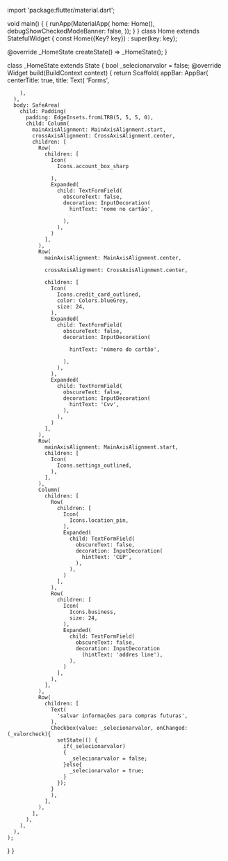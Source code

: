 import 'package:flutter/material.dart';

void main() {
  {
    runApp(MaterialApp(
      home: Home(),
      debugShowCheckedModeBanner: false,
    ));
  }
}
class Home extends StatefulWidget {
  const Home({Key? key}) : super(key: key);

  @override
  _HomeState createState() => _HomeState();
}

class _HomeState extends State<Home> {
  bool _selecionarvalor = false;
  @override
  Widget build(BuildContext context) {
    return Scaffold(
      appBar: AppBar(
        centerTitle: true,
        title: Text(
          'Forms',


        ),
      ),
      body: SafeArea(
        child: Padding(
          padding: EdgeInsets.fromLTRB(5, 5, 5, 0),
          child: Column(
            mainAxisAlignment: MainAxisAlignment.start,
            crossAxisAlignment: CrossAxisAlignment.center,
            children: [
              Row(
                children: [
                  Icon(
                    Icons.account_box_sharp

                  ),
                  Expanded(
                    child: TextFormField(
                      obscureText: false,
                      decoration: InputDecoration(
                        hintText: 'nome no cartão',

                      ),
                    ),
                  )
                ],
              ),
              Row(
                mainAxisAlignment: MainAxisAlignment.center,

                crossAxisAlignment: CrossAxisAlignment.center,

                children: [
                  Icon(
                    Icons.credit_card_outlined,
                    color: Colors.blueGrey,
                    size: 24,
                  ),
                  Expanded(
                    child: TextFormField(
                      obscureText: false,
                      decoration: InputDecoration(

                        hintText: 'número do cartão',

                      ),
                    ),
                  ),
                  Expanded(
                    child: TextFormField(
                      obscureText: false,
                      decoration: InputDecoration(
                        hintText: 'Cvv',
                      ),
                    ),
                  )
                ],
              ),
              Row(
                mainAxisAlignment: MainAxisAlignment.start,
                children: [
                  Icon(
                    Icons.settings_outlined,
                  ),
                ],
              ),
              Column(
                children: [
                  Row(
                    children: [
                      Icon(
                        Icons.location_pin,
                      ),
                      Expanded(
                        child: TextFormField(
                          obscureText: false,
                          decoration: InputDecoration(
                            hintText: 'CEP',
                          ),
                        ),
                      )
                    ],
                  ),
                  Row(
                    children: [
                      Icon(
                        Icons.business,
                        size: 24,
                      ),
                      Expanded(
                        child: TextFormField(
                          obscureText: false,
                          decoration: InputDecoration
                            (hintText: 'addres line'),
                        ),
                      )
                    ],
                  ),
                ],
              ),
              Row(
                children: [
                  Text(
                    'salvar informações para compras futuras',
                  ),
                  Checkbox(value: _selecionarvalor, onChanged: (_valorcheck){
                    setState(() {
                      if(_selecionarvalor)
                      {
                        _selecionarvalor = false;
                      }else{
                        _selecionarvalor = true;
                      }
                    });
                  }
                  ),
                ],
              ),
            ],
          ),
        ),
      ),
    );
  }
}
